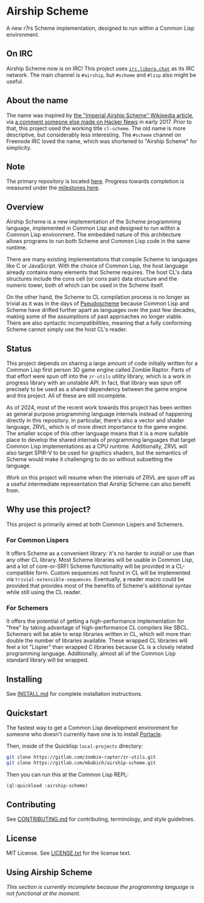 Airship Scheme
==============

A new r7rs Scheme implementation, designed to run within a Common Lisp
environment.

On IRC
------

Airship Scheme now is on IRC! This project uses
[`irc.libera.chat`](https://libera.chat/) as its IRC network. The main
channel is `#airship`, but `#scheme` and `#lisp` also might be useful.

About the name
--------------

The name was inspired by [the "Imperial Airship Scheme" Wikipedia
article](https://en.wikipedia.org/wiki/Imperial_Airship_Scheme), via
[a comment someone else made on Hacker
News](https://news.ycombinator.com/item?id=13868549) in early 2017.
Prior to that, this project used the working title `cl-scheme`. The
old name is more descriptive, but considerably less interesting. The
`#scheme` channel on Freenode IRC loved the name, which was shortened
to "Airship Scheme" for simplicity.

Note
----

The primary repository is located
[here](https://gitlab.com/mbabich/airship-scheme). Progress towards
completion is measured under the [milestones
here](https://gitlab.com/mbabich/airship-scheme/-/milestones).

Overview
--------

Airship Scheme is a new implementation of the Scheme programming
language, implemented in Common Lisp and designed to run within a
Common Lisp environment. The embedded nature of this architecture
allows programs to run both Scheme and Common Lisp code in the same
runtime.

There are many existing implementations that compile Scheme to
languages like C or JavaScript. With the choice of Common Lisp, the
host language already contains many elements that Scheme requires. The
host CL's data structures include the cons cell (or cons pair) data
structure and the numeric tower, both of which can be used in the
Scheme itself.

On the other hand, the Scheme to CL compilation process is no longer
as trivial as it was in the days of
[Pseudoscheme](http://mumble.net/~jar/pseudoscheme/) because Common
Lisp and Scheme have drifted further apart as languages over the past
few decades, making some of the assumptions of past approaches no
longer viable. There are also syntactic incompatibilities, meaning
that a fully conforming Scheme cannot simply use the host CL's reader.

Status
------

This project depends on sharing a large amount of code initially
written for a Common Lisp first person 3D game engine called Zombie
Raptor. Parts of that effort were spun off into the `zr-utils` utility
library, which is a work in progress library with an unstable API. In
fact, that library was spun off precisely to be used as a shared
dependency between the game engine and this project. All of these are
still incomplete.

As of 2024, most of the recent work towards this project has been
written as general purpose programming language internals instead of
happening directly in this repository. In particular, there's also a
vector and shader language, ZRVL, which is of more direct importance
to the game engine. The smaller scope of this other language means
that it is a more suitable place to develop the shared internals of
programming languages that target Common Lisp implementations as a CPU
runtime. Additionally, ZRVL will also target SPIR-V to be used for
graphics shaders, but the semantics of Scheme would make it
challenging to do so without subsetting the language.

Work on this project will resume when the internals of ZRVL are spun
off as a useful intermediate representation that Airship Scheme can
also benefit from.

Why use this project?
---------------------

This project is primarily aimed at both Common Lispers and Schemers.

### For Common Lispers

It offers Scheme as a convenient library: it's no harder to install or
use than any other CL library. Most Scheme libraries will be usable in
Common Lisp, and a lot of core-or-SRFI Scheme functionality will be
provided in a CL-compatible form. Custom sequences not found in CL
will be implemented via `trivial-extensible-sequences`. Eventually, a
reader macro could be provided that provides most of the benefits of
Scheme's additional syntax while still using the CL reader.

### For Schemers

It offers the potential of getting a high-performance implementation
for "free" by taking advantage of high-performance CL compilers like
SBCL. Schemers will be able to wrap libraries written in CL, which
will more than double the number of libraries available. These wrapped
CL libraries will feel a lot "Lispier" than wrapped C libraries
because CL is a closely related programming language. Additionally,
almost all of the Common Lisp standard library will be wrapped.

Installing
----------

See [INSTALL.md](INSTALL.md) for complete installation instructions.

Quickstart
----------

The fastest way to get a Common Lisp development environment for
someone who doesn't currently have one is to install
[Portacle](https://portacle.github.io/).

Then, inside of the Quicklisp `local-projects` directory:

```sh
git clone https://gitlab.com/zombie-raptor/zr-utils.git
git clone https://gitlab.com/mbabich/airship-scheme.git
```

Then you can run this at the Common Lisp REPL:

```lisp
(ql:quickload :airship-scheme)
```

Contributing
------------

See [CONTRIBUTING.md](CONTRIBUTING.md) for contributing, terminology,
and style guidelines.

License
-------

MIT License. See [LICENSE.txt](LICENSE.txt) for the license text.

Using Airship Scheme
--------------------

*This section is currently incomplete because the programming language
is not functional at the moment.*
